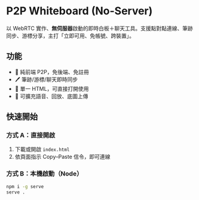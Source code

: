 # P2P Whiteboard (No-Server)

以 WebRTC 實作、**無伺服器**啟動的即時白板＋聊天工具。支援點對點連線、筆跡同步、游標分享，主打「立即可用、免帳號、跨裝置」。

## 功能
- 🚀 純前端 P2P，免後端、免註冊
- 🖊️ 筆跡/游標/聊天即時同步
- 📱 單一 HTML，可直接打開使用
- 🔧 可擴充語音、回放、底圖上傳

## 快速開始
### 方式 A：直接開啟
1. 下載或開啟 `index.html`
2. 依頁面指示 Copy–Paste 信令，即可連線

### 方式 B：本機啟動（Node）
```bash
npm i -g serve
serve .
